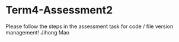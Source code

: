 # Term4-Assessment2
Please follow the steps in the assessment task for code / file version management!
Jihong Mao

